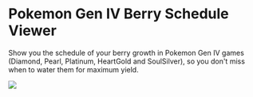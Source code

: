 # Pokemon Gen IV Berry Schedule Viewer

Show you the schedule of your berry growth in Pokemon Gen IV games (Diamond, Pearl, Platinum, HeartGold and SoulSilver), so you don't miss when to water them for maximum yield.

![](others/cc0.png)

